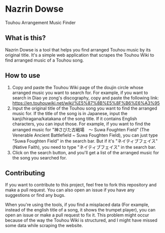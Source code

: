 # Nazrin Dowse

Touhou Arrangement Music Finder

## What is this?

Nazrin Dowse is a tool that helps you find arranged Touhou music by its original title. It's a simple web application that scrapes the Touhou Wiki to find arranged music of a Touhou song.

## How to use

1. Copy and paste the Touhou Wiki page of the doujin circle whose arranged music you want to search for. For example, if you want to search in Diao ye zong's discography, copy and paste the following link: https://en.touhouwiki.net/wiki/%E5%87%8B%E5%8F%B6%E6%A3%95
2. Input the original title of the Touhou song you want to find the arranged music for. If the title of the song is in Japanese, input the kanji/hiragana/katakana of the song title. If it contains English characters, you can input those. For example, if you want to find the arranged music for "神さびた古戦場　～ Suwa Foughten Field" (The Venerable Ancient Battlefield ~ Suwa Foughten Field), you can just type "Suwa Foughten Field" in the search bar. But if it's "ネイティブフェイス" (Native Faith), you need to type "ネイティブフェイス" in the search bar.
3. Click on the search button, and you'll get a list of the arranged music for the song you searched for.

## Contributing

If you want to contribute to this project, feel free to fork this repository and make a pull request. You can also open an issue if you have any suggestions or find any bugs.

When you're using the tools, if you find a misplaced data (For example, instead of the english title of a song, it shows the trumpet player), you can open an issue or make a pull request to fix it. This problem might occur because of the way the Touhou Wiki is structured, and I might have missed some data while scraping the website.
